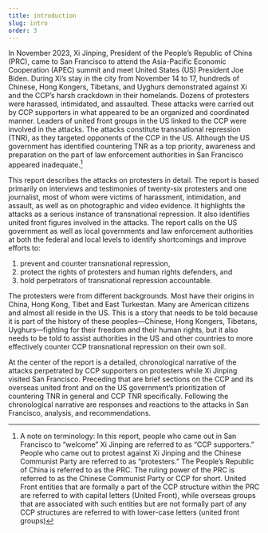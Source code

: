 ```yaml
---
title: introduction
slug: intro
order: 3
---
```

In November 2023, Xi Jinping, President of the People’s Republic of China (PRC), came to San Francisco to attend the Asia-Pacific Economic Cooperation (APEC) summit and meet United States (US) President Joe Biden. During Xi’s stay in the city from November 14 to 17, hundreds of Chinese, Hong Kongers, Tibetans, and Uyghurs demonstrated against Xi and the CCP’s harsh crackdown in their homelands. Dozens of protesters were harassed, intimidated, and assaulted. These attacks were carried out by CCP supporters in what appeared to be an organized and coordinated manner. Leaders of united front groups in the US linked to the CCP were involved in the attacks. The attacks constitute transnational repression (TNR), as they targeted opponents of the CCP in the US. Although the US government has identified countering TNR as a top priority, awareness and preparation on the part of law enforcement authorities in San Francisco appeared inadequate.[^1]

This report describes the attacks on protesters in detail. The report is based primarily on interviews and testimonies of twenty-six protesters and one journalist, most of whom were victims of harassment, intimidation, and assault, as well as on photographic and video evidence. It highlights the attacks as a serious instance of transnational repression. It also identifies united front figures involved in the attacks. The report calls on the US government as well as local governments and law enforcement authorities at both the federal and local levels to identify shortcomings and improve efforts to:
1. prevent and counter transnational repression,
2. protect the rights of protesters and human rights defenders, and
3. hold perpetrators of transnational repression accountable.

The protesters were from different backgrounds. Most have their origins in China, Hong Kong, Tibet and East Turkestan. Many are American citizens and almost all reside in the US. This is a story that needs to be told because it is part of the history of these peoples—Chinese, Hong Kongers, Tibetans, Uyghurs—fighting for their freedom and their human rights, but it also needs to be told to assist authorities in the US and other countries to more effectively counter CCP transnational repression on their own soil.

At the center of the report is a detailed, chronological narrative of the attacks perpetrated by CCP supporters on protesters while Xi Jinping visited San Francisco. Preceding that are brief sections on the CCP and its overseas united front and on the US government’s prioritization of countering TNR in general and CCP TNR specifically. Following the chronological narrative are responses and reactions to the attacks in San Francisco, analysis, and recommendations.
[^1]: A note on terminology: In this report, people who came out in San Francisco to “welcome” Xi Jinping are referred to as “CCP supporters.” People who came out to protest against Xi Jinping and the Chinese Communist Party are referred to as “protesters.” The People’s Republic of China is referred to as the PRC. The ruling power of the PRC is referred to as the Chinese Communist Party or CCP for short. United Front entities that are formally a part of the CCP structure within the PRC are referred to with capital letters (United Front), while overseas groups that are associated with such entities but are not formally part of any CCP structures are referred to with lower-case letters (united front groups)